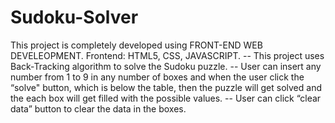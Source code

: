 # Sudoku-Solver
This project is completely developed using FRONT-END WEB DEVELEOPMENT.
 Frontend: HTML5, CSS, JAVASCRIPT.
 -- This project uses Back-Tracking algorithm to solve the Sudoku puzzle.
 -- User can insert any number from 1 to 9 in any number of boxes and when the user click the “solve" button, which is below  the table,
 then the puzzle will get solved and the each box will get filled with the possible values.
 -- User can click “clear data” button to clear the data in the boxes. 
